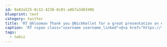 ```yaml
---
id: 9a82a525-8c12-4238-8c01-a8bfa3d0340b
blueprint: text
category: twitter
title: 'RT @hlooman Thank you @NickKellet for a great presentation on #twbiz twitter for @TwitBizDay'
caption: 'RT <span class="username username_linked">@<a href="https://twitter.com/hlooman" title="Hans™ ⚡">hlooman</a></span> Thank you <span class="username username_linked">@<a href="https://twitter.com/NickKellet" title="Nick Kellet">NickKellet</a></span> for a great presentation on <span class="hashtag hashtag_local">#<a href="http://tweettemp.darylchymko.ca/?tag=twbiz">twbiz</a> twitter for <span class="username username_linked">@<a href="https://twitter.com/TwitBizDay" title="KaiiDavila">TwitBizDay</a></span>'
tags:
  - twbiz
---
```

